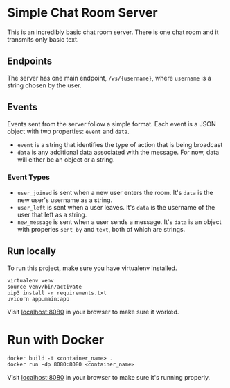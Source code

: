 # Simple Chat Room Server

This is an incredibly basic chat room server. There is one chat room and it transmits only basic text.

## Endpoints
The server has one main endpoint, `/ws/{username}`, where `username` is a string chosen by the user.

## Events
Events sent from the server follow a simple format. Each event is a JSON object with two properties: `event` and `data`.
- `event` is a string that identifies the type of action that is being broadcast
- `data` is any additional data associated with the message. For now, data will either be an object or a string.

### Event Types
- `user_joined` is sent when a new user enters the room. It's `data` is the new user's username as a string.
- `user_left` is sent when a user leaves. It's `data` is the username of the user that left as a string.
- `new_message` is sent when a user sends a message. It's `data` is an object with properies `sent_by` and `text`, both of which are strings.

## Run locally
To run this project, make sure you have virtualenv installed.
```
virtualenv venv
source venv/bin/activate
pip3 install -r requirements.txt
uvicorn app.main:app
```

Visit [localhost:8080](http://localhost:8080) in your browser to make sure it worked.

# Run with Docker

```
docker build -t <container_name> .
docker run -dp 8080:8080 <container_name>
```

Visit [localhost:8080](http://localhost:8080) in your browser to make sure it's running properly.